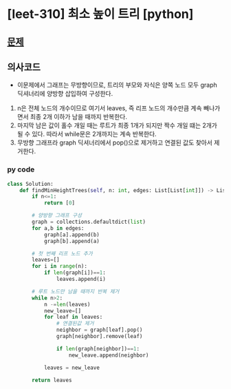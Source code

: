 # [leet-310] 최소 높이 트리 [python]

## [문제](https://leetcode.com/problems/minimum-height-trees/) 

## 의사코드
- 이문제에서 그래프는 무방향이므로, 트리의 부모와 자식은 양쪽 노드 모두 graph 딕셔너리에 양방향 삽입하여 구성한다.
1. n은 전체 노드의 개수이므로 여기서 leaves, 즉 리프 노드의 개수만큼 계속 빼나가면서 최종 2개 이하가 남을 때까지 반복한다.
2. 마지막 남은 값이 홀수 개일 때는 루트가 최종 1개가 되지만 짝수 개일 떄는 2개가 될 수 있다. 따라서 while문은 2개까지는 계속 반복한다.
3. 무방향 그래프라 graph 딕셔너리에서 pop()으로 제거하고 연결된 값도 찾아서 제거한다.
### py code
```py
class Solution:
    def findMinHeightTrees(self, n: int, edges: List[List[int]]) -> List[int]:
        if n<=1:
            return [0]

        # 양방향 그래프 구성
        graph = collections.defaultdict(list)
        for a,b in edges:
            graph[a].append(b)
            graph[b].append(a)

        # 첫 번째 리프 노드 추가
        leaves=[]
        for i in range(n):
            if len(graph[i])==1:
                leaves.append(i)

        # 루트 노드만 남을 때까지 반복 제거
        while n>2:
            n -=len(leaves)
            new_leave=[]
            for leaf in leaves:
                # 연결된값 제거
                neighbor = graph[leaf].pop()
                graph[neighbor].remove(leaf)

                if len(graph[neighbor])==1:
                    new_leave.append(neighbor)

            leaves = new_leave

        return leaves
```
